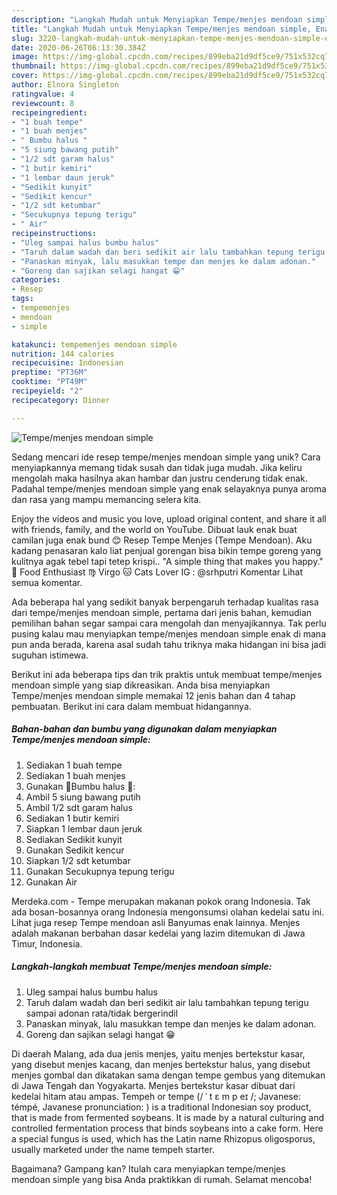 ```yaml
---
description: "Langkah Mudah untuk Menyiapkan Tempe/menjes mendoan simple, Enak Banget"
title: "Langkah Mudah untuk Menyiapkan Tempe/menjes mendoan simple, Enak Banget"
slug: 3220-langkah-mudah-untuk-menyiapkan-tempe-menjes-mendoan-simple-enak-banget
date: 2020-06-26T06:13:30.384Z
image: https://img-global.cpcdn.com/recipes/899eba21d9df5ce9/751x532cq70/tempemenjes-mendoan-simple-foto-resep-utama.jpg
thumbnail: https://img-global.cpcdn.com/recipes/899eba21d9df5ce9/751x532cq70/tempemenjes-mendoan-simple-foto-resep-utama.jpg
cover: https://img-global.cpcdn.com/recipes/899eba21d9df5ce9/751x532cq70/tempemenjes-mendoan-simple-foto-resep-utama.jpg
author: Elnora Singleton
ratingvalue: 4
reviewcount: 8
recipeingredient:
- "1 buah tempe"
- "1 buah menjes"
- " Bumbu halus "
- "5 siung bawang putih"
- "1/2 sdt garam halus"
- "1 butir kemiri"
- "1 lembar daun jeruk"
- "Sedikit kunyit"
- "Sedikit kencur"
- "1/2 sdt ketumbar"
- "Secukupnya tepung terigu"
- " Air"
recipeinstructions:
- "Uleg sampai halus bumbu halus"
- "Taruh dalam wadah dan beri sedikit air lalu tambahkan tepung terigu sampai adonan rata/tidak bergerindil"
- "Panaskan minyak, lalu masukkan tempe dan menjes ke dalam adonan."
- "Goreng dan sajikan selagi hangat 😁"
categories:
- Resep
tags:
- tempemenjes
- mendoan
- simple

katakunci: tempemenjes mendoan simple 
nutrition: 144 calories
recipecuisine: Indonesian
preptime: "PT36M"
cooktime: "PT49M"
recipeyield: "2"
recipecategory: Dinner

---
```



![Tempe/menjes mendoan simple](https://img-global.cpcdn.com/recipes/899eba21d9df5ce9/751x532cq70/tempemenjes-mendoan-simple-foto-resep-utama.jpg)

Sedang mencari ide resep tempe/menjes mendoan simple yang unik? Cara menyiapkannya memang tidak susah dan tidak juga mudah. Jika keliru mengolah maka hasilnya akan hambar dan justru cenderung tidak enak. Padahal tempe/menjes mendoan simple yang enak selayaknya punya aroma dan rasa yang mampu memancing selera kita.

Enjoy the videos and music you love, upload original content, and share it all with friends, family, and the world on YouTube. Dibuat lauk enak buat camilan juga enak bund 😊 Resep Tempe Menjes (Tempe Mendoan). Aku kadang penasaran kalo liat penjual gorengan bisa bikin tempe goreng yang kulitnya agak tebel tapi tetep krispi.. &#34;A simple thing that makes you happy.&#34; 🍲 Food Enthusiast ♍️ Virgo 🐱 Cats Lover IG : @srhputri Komentar Lihat semua komentar.

Ada beberapa hal yang sedikit banyak berpengaruh terhadap kualitas rasa dari tempe/menjes mendoan simple, pertama dari jenis bahan, kemudian pemilihan bahan segar sampai cara mengolah dan menyajikannya. Tak perlu pusing kalau mau menyiapkan tempe/menjes mendoan simple enak di mana pun anda berada, karena asal sudah tahu triknya maka hidangan ini bisa jadi suguhan istimewa.


Berikut ini ada beberapa tips dan trik praktis untuk membuat tempe/menjes mendoan simple yang siap dikreasikan. Anda bisa menyiapkan Tempe/menjes mendoan simple memakai 12 jenis bahan dan 4 tahap pembuatan. Berikut ini cara dalam membuat hidangannya.

<!--inarticleads1-->

##### Bahan-bahan dan bumbu yang digunakan dalam menyiapkan Tempe/menjes mendoan simple:

1. Sediakan 1 buah tempe
1. Sediakan 1 buah menjes
1. Gunakan  💐Bumbu halus 💐:
1. Ambil 5 siung bawang putih
1. Ambil 1/2 sdt garam halus
1. Sediakan 1 butir kemiri
1. Siapkan 1 lembar daun jeruk
1. Sediakan Sedikit kunyit
1. Gunakan Sedikit kencur
1. Siapkan 1/2 sdt ketumbar
1. Gunakan Secukupnya tepung terigu
1. Gunakan  Air


Merdeka.com - Tempe merupakan makanan pokok orang Indonesia. Tak ada bosan-bosannya orang Indonesia mengonsumsi olahan kedelai satu ini. Lihat juga resep Tempe mendoan asli Banyumas enak lainnya. Menjes adalah makanan berbahan dasar kedelai yang lazim ditemukan di Jawa Timur, Indonesia. 

<!--inarticleads2-->

##### Langkah-langkah membuat Tempe/menjes mendoan simple:

1. Uleg sampai halus bumbu halus
1. Taruh dalam wadah dan beri sedikit air lalu tambahkan tepung terigu sampai adonan rata/tidak bergerindil
1. Panaskan minyak, lalu masukkan tempe dan menjes ke dalam adonan.
1. Goreng dan sajikan selagi hangat 😁


Di daerah Malang, ada dua jenis menjes, yaitu menjes bertekstur kasar, yang disebut menjes kacang, dan menjes bertekstur halus, yang disebut menjes gombal dan dikatakan sama dengan tempe gembus yang ditemukan di Jawa Tengah dan Yogyakarta. Menjes bertekstur kasar dibuat dari kedelai hitam atau ampas. Tempeh or tempe (/ ˈ t ɛ m p eɪ /; Javanese: témpé, Javanese pronunciation: ) is a traditional Indonesian soy product, that is made from fermented soybeans. It is made by a natural culturing and controlled fermentation process that binds soybeans into a cake form. Here a special fungus is used, which has the Latin name Rhizopus oligosporus, usually marketed under the name tempeh starter. 

Bagaimana? Gampang kan? Itulah cara menyiapkan tempe/menjes mendoan simple yang bisa Anda praktikkan di rumah. Selamat mencoba!
